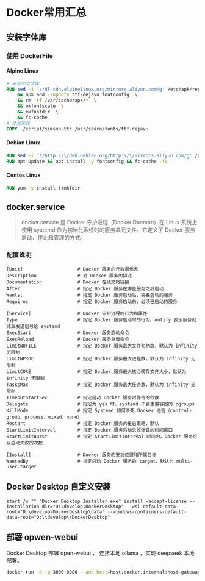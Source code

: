 # Docker常用汇总

## 安装字体库

### 使用 DockerFile

#### Alpine Linux

```dockerfile
# 安装中文字体
RUN sed -i 's/dl-cdn.alpinelinux.org/mirrors.aliyun.com/g' /etc/apk/repositories  \
    && apk add --update ttf-dejavu fontconfig  \
    && rm -rf /var/cache/apk/*  \
    && mkfontscale  \
    && mkfontdir  \
    && fc-cache
# 添加宋体
COPY ./script/simsun.ttc /usr/share/fonts/ttf-dejavu
```

#### Debian Linux

```dockerfile
RUN sed -i 's/http:\/\/deb.debian.org/http:\/\/mirrors.aliyun.com/g' /etc/apt/sources.list
RUN apt update && apt install -y fontconfig && fc-cache -fv
```

#### Centos Linux

```dockerfile
RUN yum -y install ttmkfdir
```

## docker.service

> docker.service 是 Docker 守护进程（Docker Daemon）在 Linux 系统上使用 systemd 作为初始化系统时的服务单元文件，它定义了
> Docker 服务启动、停止和管理的方式。

### 配置说明

```Cabal
[Unit]                    # Docker 服务的元数据信息
Description               # 对 Docker 服务的描述
Documentation             # Docker 在线文档链接
After                     # 指定 Docker 服务在哪些服务之后启动
Wants:                    # 指定 Docker 服务启动后，需要启动的服务
Requires                  # 指定 Docker 服务启动前，必须已启动的服务
 
[Service]                 # Docker 守护进程的行为和属性
Type                      # 指定 Docker 服务启动时的行为。notify 表示服务就绪后发送信号给 systemd
ExecStart                 # Docker 服务启动命令
ExecReload                # Docker 服务重载命令
LimitNOFILE               # 指定 Docker 服务最大文件句柄数，默认为 infinity 无限制
LimitNPROC                # 指定 Docker 服务最大进程数，默认为 infinity 无限制
LimitCORE                 # 指定 Docker 服务最大核心转存文件大小，默认为 infinity 无限制
TasksMax                  # 指定 Docker 服务最大任务数，默认为 infinity 无限制
TimeoutStartSec           # 指定启动 Docker 服务时等待的秒数
Delegate                  # 指定为 yes 时，systemd 不会重置容器的 cgroups
KillMode                  # 指定 Systemd 如何杀死 Docker 进程（control-group、process、mixed、none）
Restart                   # 指定 Docker 服务的重启策略，默认
StartLimitInterval        # 指定 Docker 服务启动失败计数的时间窗口
StartLimitBurst           # 指定 StartLimitInterval 时间内，Docker 服务可以启动失败的次数
 
[Install]                 # Docker 服务的安装位置和所属目标
WantedBy                  # 指定启动 Docker 服务的 target，默认为 multi-user.target
```

## Docker Desktop 自定义安装

```shell
start /w "" "Docker Desktop Installer.exe" install -accept-license --installation-dir="D:\develop\DockerDesktop" --wsl-default-data-root="D:\develop\DockerDesktop\data" --windows-containers-default-data-root="D:\\develop\\DockerDesktop"
```

## 部署 opwen-webui

Docker Desktop 部署 open-webui ， 连接本地 ollama ，实现 deepseek 本地部署。

```bash
docker run -d -p 3000:8080 --add-host=host.docker.internal:host-gateway -v D:\develop\deepseek\open-webui:/app/backend/data --name open-webui --restart always ghcr.io/open-webui/open-webui:main
```


